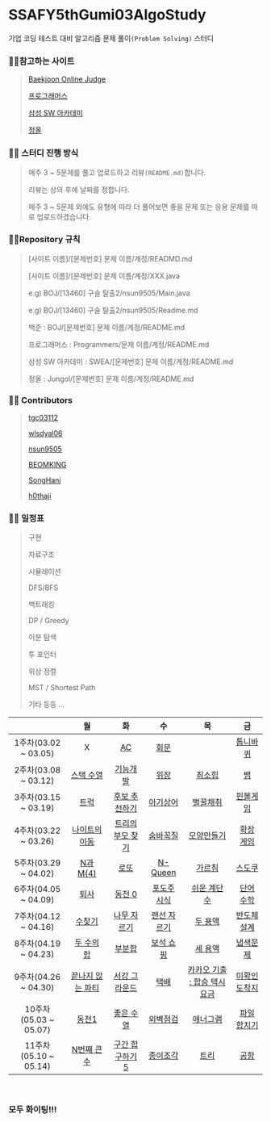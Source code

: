 # SSAFY5thGumi03AlgoStudy

기업 코딩 테스트 대비 알고리즘 문제 풀이`(Problem Solving)` 스터디

### :family_man_girl:참고하는 사이트

> [Baekjoon Online Judge](https://www.acmicpc.net/)
>
> [프로그래머스](https://programmers.co.kr/)
>
> [삼성 SW 아카데미](https://swexpertacademy.com/)
>
> [정올](http://www.jungol.co.kr/)



### :family_man_girl: 스터디 진행 방식

> 매주 3 ~ 5문제를 풀고 업로드하고 리뷰`(README.md)`합니다.
>
> 리뷰는 상의 후에 날짜를 정합니다.
>
> 매주 3 ~ 5문제 외에도 유형에 따라 더 풀어보면 좋을 문제 또는 응용 문제를 따로 업로드하겠습니다.



### :family_man_girl:Repository 규칙

>  [사이트 이름]/[문제번호] 문제 이름/계정/READMD.md
>
>  [사이트 이름]/[문제번호] 문제 이름/계정/XXX.java
>
> e.g) BOJ/[13460] 구슬 탈출2/nsun9505/Main.java
>
> e.g) BOJ/[13460] 구슬 탈출2/nsun9505/Readme.md
>
> 백준 : BOJ/[문제번호] 문제 이름/계정/README.md
>
> 프로그래머스 : Programmers/문제 이름/계정/README.md
>
> 삼성 SW 아카데미 : SWEA/[문제번호] 문제 이름/계정/README.md
>
> 정올 : Jungol/[문제번호] 문제 이름/계정/README.md


###  :family_man_girl: Contributors
> [tgc03112](https://github.com/tgc03112)
>
> [wlsdyal06](https://github.com/wlsdyal06)
>
> [nsun9505](https://github.com/nsun9505)
>
> [BEOMKING](https://github.com/BEOMKING)
>
> [SongHani](https://github.com/SongHani)
>
> [h0thaji](https://github.com/h0thaji)


### :family_man_girl: 일정표

> 구현
>
> 자료구조
>
> 시뮬레이션
>
> DFS/BFS
>
> 백트래킹
>
> DP / Greedy
>
> 이분 탐색
>
> 투 포인터
>
> 위상 정렬
>
> MST / Shortest Path
>
> 기타 등등 ...

  |                     |                              월                              |                              화                              |                              수                              |                              목                              |                              금                              |
| :-----------------: | :----------------------------------------------------------: | :----------------------------------------------------------: | :----------------------------------------------------------: | :----------------------------------------------------------: | :----------------------------------------------------------: |
| 1주차(03.02 ~ 03.05)  |     X     |     [AC](https://www.acmicpc.net/problem/5430)     |          [회문](https://www.acmicpc.net/problem/17609)          |      []()      |    [톱니바퀴](https://www.acmicpc.net/problem/14891)    |
| 2주차(03.08 ~ 03.12)  |     [스택 수열](https://www.acmicpc.net/problem/1874)     |     [기능개발](https://programmers.co.kr/learn/courses/30/lessons/42586)     |          [위장](https://programmers.co.kr/learn/courses/30/lessons/42578)          |      [최소힙](https://www.acmicpc.net/problem/1927)      |    [뱀](https://www.acmicpc.net/problem/3190)    |
| 3주차(03.15 ~ 03.19)  |     [트럭](https://www.acmicpc.net/problem/13335)     |     [후보 추천하기](https://www.acmicpc.net/problem/1713)     | [아기상어](https://www.acmicpc.net/problem/16236)    |          [벌꿀채취](https://swexpertacademy.com/main/code/problem/problemDetail.do?contestProbId=AV5V4A46AdIDFAWu)          |      [핀볼게임](https://swexpertacademy.com/main/code/problem/problemDetail.do?contestProbId=AWXRF8s6ezEDFAUo)      |
| 4주차(03.22 ~ 03.26)  |     [나이트의 이동](https://www.acmicpc.net/problem/7562)     |     [트리의 부모 찾기](https://www.acmicpc.net/problem/11725)     | [숨바꼭질](https://www.acmicpc.net/problem/1697)    |          [모양만들기](https://www.acmicpc.net/problem/16932)          |      [확장 게임](https://www.acmicpc.net/problem/16920)      |
| 5주차(03.29 ~ 04.02)  |     [N과 M(4)](https://www.acmicpc.net/problem/15652)     |     [로또](https://www.acmicpc.net/problem/6603)     | [N-Queen](https://www.acmicpc.net/problem/9663)    |          [가르침](https://www.acmicpc.net/problem/1062)          |      [스도쿠](https://www.acmicpc.net/problem/2580)      |
| 6주차(04.05 ~ 04.09)  |     [퇴사](https://www.acmicpc.net/problem/14501)     |     [동전 0](https://www.acmicpc.net/problem/11047)     | [포도주 시식](https://www.acmicpc.net/problem/2156)    |          [쉬운 계단 수](https://www.acmicpc.net/problem/10844)          |      [단어 수학](https://www.acmicpc.net/problem/1339)      |
| 7주차(04.12 ~ 04.16)  |     [수찾기](https://www.acmicpc.net/problem/1920)     |     [나무 자르기](https://www.acmicpc.net/problem/2805)     | [랜선 자르기](https://www.acmicpc.net/problem/1654)    |          [두 용액](https://www.acmicpc.net/problem/2470)          |      [반도체 설계](https://www.acmicpc.net/problem/2352)      |
| 8주차(04.19 ~ 04.23)  |     [두 수의 합](https://www.acmicpc.net/problem/3273)     |     [부분합](https://www.acmicpc.net/problem/1806)     | [보석 쇼핑](https://programmers.co.kr/learn/courses/30/lessons/67258)    |          [세 용액](https://www.acmicpc.net/problem/2473)          |      [냅색문제](https://www.acmicpc.net/problem/1450)      |
| 9주차(04.26 ~ 04.30)  |     [끝나지 않는 파티](https://www.acmicpc.net/problem/11265)     |     [서강 그라운드](https://www.acmicpc.net/problem/14938)     | [택배](https://www.acmicpc.net/problem/1719)    |          [카카오 기출 : 합승 택시 요금](https://programmers.co.kr/learn/courses/30/lessons/72413)          |      [미확인 도착지](https://www.acmicpc.net/problem/9370)      |
| 10주차(05.03 ~ 05.07)  |     [동전1](https://www.acmicpc.net/problem/2293)     |     [좋은 수열](https://www.acmicpc.net/problem/2661)     | [외벽점검](https://programmers.co.kr/learn/courses/30/lessons/60062)    |          [애너그램](https://www.acmicpc.net/problem/6443)          |      [파일 합치기](https://www.acmicpc.net/problem/11066)      |
| 11주차(05.10 ~ 05.14)  |     [N번째 큰 수](https://www.acmicpc.net/problem/2075)     |     [구간 합 구하기 5](https://www.acmicpc.net/problem/11660)     | [종이조각](https://www.acmicpc.net/problem/14391)    |          [트리](https://www.acmicpc.net/problem/4256)          |      [공항](https://www.acmicpc.net/problem/10775)      |
<br>

### **모두 화이팅!!!**
